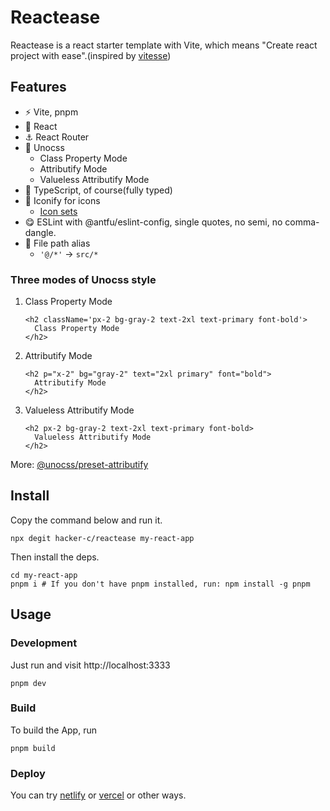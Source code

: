 # Reactease 

Reactease is a react starter template with Vite, which means "Create react project with ease".(inspired by [vitesse](https://vitesse.netlify.app/))

## Features

- ⚡ Vite, pnpm
- 🚀 React
- ⚓ React Router
- 🎨 Unocss
  - Class Property Mode
  - Attributify Mode
  - Valueless Attributify Mode
- 💪 TypeScript, of course(fully typed)
- 🎈 Iconify for icons
  - [Icon sets](https://icon-sets.iconify.design/)
- 😋 ESLint with @antfu/eslint-config, single quotes, no semi, no comma-dangle.
- 📁 File path alias
  - `'@/*'` -> `src/*`


### Three modes of Unocss style

1. Class Property Mode

    ```tsx
    <h2 className='px-2 bg-gray-2 text-2xl text-primary font-bold'>
      Class Property Mode
    </h2>
    ```

2. Attributify Mode

    ```tsx
    <h2 p="x-2" bg="gray-2" text="2xl primary" font="bold">
      Attributify Mode
    </h2>
    ```

3. Valueless Attributify Mode

    ```tsx
    <h2 px-2 bg-gray-2 text-2xl text-primary font-bold>
      Valueless Attributify Mode
    </h2>
    ```

More: [@unocss/preset-attributify](https://www.npmjs.com/package/@unocss/preset-attributify)

## Install

Copy the command below and run it.
```
npx degit hacker-c/reactease my-react-app
```

Then install the deps.
```
cd my-react-app
pnpm i # If you don't have pnpm installed, run: npm install -g pnpm
```

## Usage

### Development

Just run and visit http://localhost:3333
```
pnpm dev
```

### Build

To build the App, run
```
pnpm build
```

### Deploy

You can try [netlify](https://www.netlify.com) or [vercel](https://vercel.com/) or other ways.
